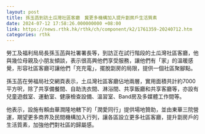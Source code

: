 ```yaml
---
layout: post
title: 孫玉菡到訪土瓜灣社區客廳　冀更多機構加入提升劏房戶生活質素
date: 2024-07-12 17:58:26.000000000 +08:00
link: https://news.rthk.hk/rthk/ch/component/k2/1761359-20240712.htm
categories: rthk
---
```


勞工及福利局局長孫玉菡與社署署長等，到訪正在試行階段的土瓜灣社區客廳，他與幾位母親及小朋友傾談，表示很高興他們享受服務，讓他們有「家」的溫暖感覺，形容社區客廳可讓他們「充充電」，擺脫劏房的局限，提供一個社區聚腳點。

孫玉菡在勞福局社交網頁表示，土瓜灣社區客廳佔地兩層，實用面積共計約7000平方呎，除了共享備餐間、自助洗衣間、淋浴間、共享飯廳和共享客廳等，亦設有兒童遊戲室、運動室、健康檢查設備、溫習室、Band房及多媒體工作間等。

他表示，設施有賴由華潤隆地轄下的「潤愛同行」提供場地贊助，並由東華三院營運，期望更多商界及民間機構加入行列，讓各區設立更多社區客廳，提升劏房戶的生活質素，加強他們對社區的歸屬感。
